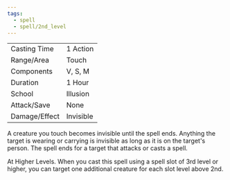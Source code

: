 ```yaml
---
tags:
  - spell
  - spell/2nd_level
---
```


|               |           |
| ------------- | --------- |
| Casting Time  | 1 Action  |
| Range/Area    | Touch     |
| Components    | V, S, M   |
| Duration      | 1 Hour    |
| School        | Illusion  |
| Attack/Save   | None      |
| Damage/Effect | Invisible |

A creature you touch becomes invisible until the spell ends. Anything the target is wearing or carrying is invisible as long as it is on the target's person. The spell ends for a target that attacks or casts a spell.

At Higher Levels. When you cast this spell using a spell slot of 3rd level or higher, you can target one additional creature for each slot level above 2nd.